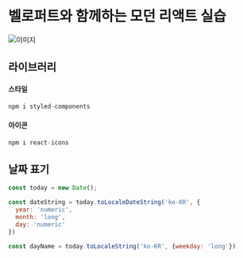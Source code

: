 # 벨로퍼트와 함께하는 모던 리액트 실습

![이미지](https://i.imgur.com/lJUCoQ5.png)

## 라이브러리

#### 스타일

```js
npm i styled-components
```

#### 아이콘

```js
npm i react-icons
```

## 날짜 표기

```js
const today = new Date();

const dateString = today.toLocaleDateString('ko-KR', {
  year: 'numeric',
  month: 'long',
  day: 'numeric'
})

const dayName = today.toLocaleString('ko-KR', {weekday: 'long'})
```
